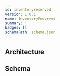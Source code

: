 ```yaml
---
id: inventoryreserved
version: 1.0.1
name: InventoryReserved
summary: ''
badges: []
schemaPath: schema.json
---
```

## Architecture
<NodeGraph />


## Schema
<SchemaViewer file="schema.json" title="Message Schema" maxHeight="500" />

